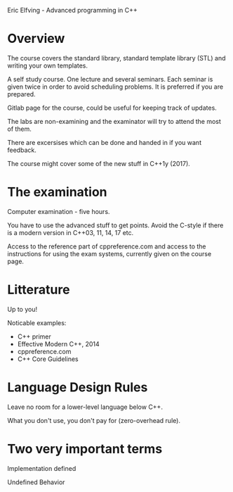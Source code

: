 Eric Elfving - Advanced programming in C++

# Overview

The course covers the standard library, standard template library (STL) and
writing your own templates.

A self study course. One lecture and several seminars. Each seminar is given
twice in order to avoid scheduling problems. It is preferred if you are
prepared.

Gitlab page for the course, could be useful for keeping track of updates.

The labs are non-examining and the examinator will try to attend the most of
them.

There are excersises which can be done and handed in if you want feedback.

The course might cover some of the new stuff in C++1y (2017).

# The examination

Computer examination - five hours.

You have to use the advanced stuff to get points. Avoid the C-style if there is a modern version in C++03, 11, 14, 17 etc.

Access to the reference part of cppreference.com and access to the instructions for using the exam systems, currently given on the course page.

# Litterature

Up to you!

Noticable examples:

* C++ primer
* Effective Modern C++, 2014
* cppreference.com
* C++ Core Guidelines

# Language Design Rules

Leave no room for a lower-level language below C++.

What you don't use, you don't pay for (zero-overhead rule).

# Two very important terms

Implementation defined

Undefined Behavior
